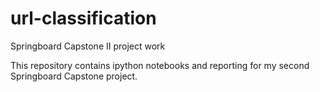 # url-classification
Springboard Capstone II project work

This repository contains ipython notebooks and reporting for my second Springboard Capstone project.
